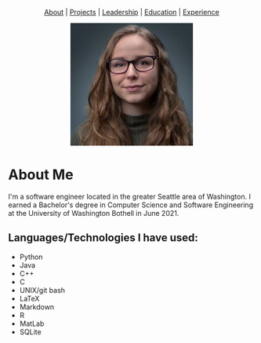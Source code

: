 <center>
  
[About](##about-me) | [Projects](portfolio.md) | [Leadership](activities.md) | [Education](education.md) | [Experience](experience.md)
  
![headshot](headshot.jpg)
</center>

# About Me
I'm a software engineer located in the greater Seattle area of Washington. I earned a Bachelor's degree in Computer Science and Software Engineering at the University of Washington Bothell in June 2021. 

## Languages/Technologies I have used:
- Python
- Java
- C++
- C
- UNIX/git bash
- LaTeX
- Markdown
- R
- MatLab
- SQLite



